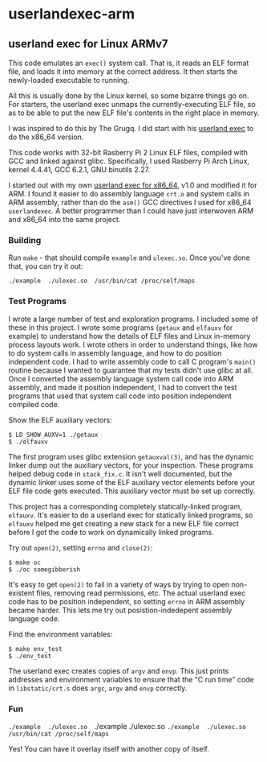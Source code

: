 # userlandexec-arm
## userland exec for Linux ARMv7

This code emulates an `exec()` system call. That is, it reads an ELF format file,
and loads it into memory at the correct address. It then starts the newly-loaded
executable to running.

All this is usually done by the Linux kernel, so some bizarre things go on.
For starters, the userland exec unmaps the currently-executing ELF file,
so as to be able to put the new ELF file's contents in the right place
in memory.

I was inspired to do this by The Grugq. I did start with his [userland exec](https://github.com/grugq/grugq.github.com/blob/master/docs/ul_exec.txt) to do the x86_64 version.

This code works with 32-bit Rasberry Pi 2 Linux ELF files, compiled with
GCC and linked against glibc. Specifically, I used Rasberry Pi Arch Linux,
kernel 4.4.41, GCC 6.2.1, GNU binutils 2.27.

I started out with my own [userland exec for x86_64](https://github.com/bediger4000/userlandexec),
v1.0 and modified it for ARM. I found it easier to do assembly language `crt.o` and system calls
in ARM assembly, rather than do the `asm()` GCC directives I used for x86_64 `userlandexec`.
A better programmer than I could have just interwoven ARM and x86_64 into the same project.

### Building

Run `make` - that should compile `example` and `ulexec.so`. Once you've
done that, you can try it out: 

`./example  ./ulexec.so  /usr/bin/cat /proc/self/maps`

### Test Programs

I wrote a large number of test and exploration programs. I included some of these in this
project. I wrote some programs (`getaux` and `elfauxv` for example) to understand how
the details of ELF files and Linux in-memory process layouts work. I wrote others in order
to understand things, like how to do system calls in assembly language, and how to do
position independent code. I had to write assembly code to call C program's `main()` routine
because I wanted to guarantee that my tests didn't use glibc at all. Once I converted the
assembly language system call code into ARM assembly, and made it position independent, I had
to convert the test programs that used that system call code into position independent compiled code.

Show the ELF auxiliary vectors:

    $ LD_SHOW_AUXV=1 ./getaux
    $ ./elfauxv

The first program uses glibc extension `getauxval(3)`, and has the dynamic linker
dump out the auxiliary vectors, for your inspection. These programs helped debug code in 
`stack_fix.c`. It isn't well documented, but the dynamic linker uses some of the
ELF auxiliary vector elements before your ELF file code gets executed. This auxiliary
vector must be set up correctly.

This project has a corresponding completely statically-linked program, `elfauxv`. It's easier
to do a userland exec for statically linked programs, so `elfauxv` helped me get creating
a new stack for a new ELF file correct before I got the code to work on dynamically linked
programs.

Try out `open(2)`, setting `errno` and `close(2)`:

    $ make oc
    $ ./oc somegibberish

It's easy to get `open(2)` to fail in a variety of ways by trying to open non-existent
files, removing read permissions, etc. The actual userland exec code has to be position
independent, so setting `errno` in ARM assembly became harder. This lets me try out 
posistion-indedepent assembly language code.

Find the environment variables:

    $ make env_test
    $ ./env_test

The userland exec creates copies of `argv` and `envp`. This just prints addresses
and environment variables to ensure that the "C run time" code in `libstatic/crt.s`
does `argc`, `argv` and `envp` correctly.

### Fun

`./example  ./ulexec.so  `./example  ./ulexec.so  `./example  ./ulexec.so  /usr/bin/cat /proc/self/maps`

Yes! You can have it overlay itself with another copy of itself.
